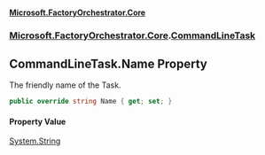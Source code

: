 #### [Microsoft.FactoryOrchestrator.Core](./Microsoft-FactoryOrchestrator-Core.md 'Microsoft.FactoryOrchestrator.Core')
### [Microsoft.FactoryOrchestrator.Core](./Microsoft-FactoryOrchestrator-Core.md 'Microsoft.FactoryOrchestrator.Core').[CommandLineTask](./Microsoft-FactoryOrchestrator-Core-CommandLineTask.md 'Microsoft.FactoryOrchestrator.Core.CommandLineTask')
## CommandLineTask.Name Property
The friendly name of the Task.  
```csharp
public override string Name { get; set; }
```
#### Property Value
[System.String](https://docs.microsoft.com/en-us/dotnet/api/System.String 'System.String')  
